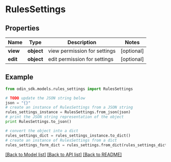 # RulesSettings


## Properties

Name | Type | Description | Notes
------------ | ------------- | ------------- | -------------
**view** | **object** | view permission for settings | [optional] 
**edit** | **object** | edit permission for settings | [optional] 

## Example

```python
from odin_sdk.models.rules_settings import RulesSettings

# TODO update the JSON string below
json = "{}"
# create an instance of RulesSettings from a JSON string
rules_settings_instance = RulesSettings.from_json(json)
# print the JSON string representation of the object
print RulesSettings.to_json()

# convert the object into a dict
rules_settings_dict = rules_settings_instance.to_dict()
# create an instance of RulesSettings from a dict
rules_settings_form_dict = rules_settings.from_dict(rules_settings_dict)
```
[[Back to Model list]](../README.md#documentation-for-models) [[Back to API list]](../README.md#documentation-for-api-endpoints) [[Back to README]](../README.md)



